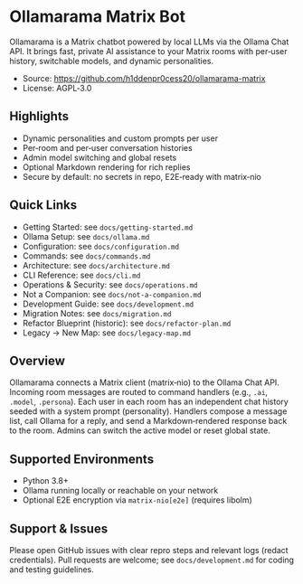 # Ollamarama Matrix Bot

Ollamarama is a Matrix chatbot powered by local LLMs via the Ollama Chat API. It brings fast, private AI assistance to your Matrix rooms with per‑user history, switchable models, and dynamic personalities.

- Source: <https://github.com/h1ddenpr0cess20/ollamarama-matrix>
- License: AGPL‑3.0

## Highlights

- Dynamic personalities and custom prompts per user
- Per‑room and per‑user conversation histories
- Admin model switching and global resets
- Optional Markdown rendering for rich replies
- Secure by default: no secrets in repo, E2E‑ready with matrix‑nio

## Quick Links

- Getting Started: see `docs/getting-started.md`
- Ollama Setup: see `docs/ollama.md`
- Configuration: see `docs/configuration.md`
- Commands: see `docs/commands.md`
- Architecture: see `docs/architecture.md`
- CLI Reference: see `docs/cli.md`
- Operations & Security: see `docs/operations.md`
- Not a Companion: see `docs/not-a-companion.md`
- Development Guide: see `docs/development.md`
- Migration Notes: see `docs/migration.md`
- Refactor Blueprint (historic): see `docs/refactor-plan.md`
- Legacy → New Map: see `docs/legacy-map.md`

## Overview

Ollamarama connects a Matrix client (matrix‑nio) to the Ollama Chat API. Incoming room messages are routed to command handlers (e.g., `.ai`, `.model`, `.persona`). Each user in each room has an independent chat history seeded with a system prompt (personality). Handlers compose a message list, call Ollama for a reply, and send a Markdown‑rendered response back to the room. Admins can switch the active model or reset global state.

## Supported Environments

- Python 3.8+
- Ollama running locally or reachable on your network
- Optional E2E encryption via `matrix-nio[e2e]` (requires libolm)

## Support & Issues

Please open GitHub issues with clear repro steps and relevant logs (redact credentials). Pull requests are welcome; see `docs/development.md` for coding and testing guidelines.
